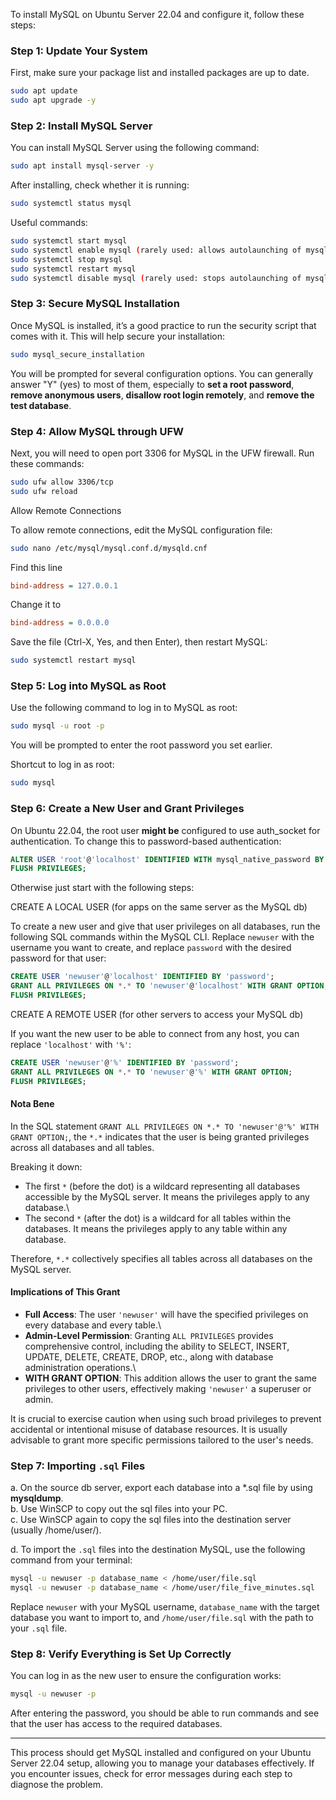 To install MySQL on Ubuntu Server 22.04 and configure it, follow these steps:

### Step 1: Update Your System

First, make sure your package list and installed packages are up to date.

```bash
sudo apt update
sudo apt upgrade -y
```

### Step 2: Install MySQL Server

You can install MySQL Server using the following command:

```bash
sudo apt install mysql-server -y
```

After installing, check whether it is running:
```bash
sudo systemctl status mysql
```

Useful commands:
```bash
sudo systemctl start mysql
sudo systemctl enable mysql (rarely used: allows autolaunching of mysql when you reboot the VPS)
sudo systemctl stop mysql
sudo systemctl restart mysql
sudo systemctl disable mysql (rarely used: stops autolaunching of mysql when you reboot the VPS)
```

### Step 3: Secure MySQL Installation

Once MySQL is installed, it’s a good practice to run the security script that comes with it. This will help secure your installation:

```bash
sudo mysql_secure_installation
```

You will be prompted for several configuration options. You can generally answer "Y" (yes) to most of them, especially to **set a root password**, **remove anonymous users**, **disallow root login remotely**, and **remove the test database**.

### Step 4: Allow MySQL through UFW

Next, you will need to open port 3306 for MySQL in the UFW firewall. Run these commands:

```bash
sudo ufw allow 3306/tcp
sudo ufw reload
```

Allow Remote Connections

To allow remote connections, edit the MySQL configuration file:

```bash
sudo nano /etc/mysql/mysql.conf.d/mysqld.cnf
```

Find this line

```ini
bind-address = 127.0.0.1
```

Change it to

```ini
bind-address = 0.0.0.0
```

Save the file (Ctrl-X, Yes, and then Enter), then restart MySQL:

```bash
sudo systemctl restart mysql
```

### Step 5: Log into MySQL as Root

Use the following command to log in to MySQL as root:

```bash
sudo mysql -u root -p
```

You will be prompted to enter the root password you set earlier.

Shortcut to log in as root:

```bash
sudo mysql
```

### Step 6: Create a New User and Grant Privileges

On Ubuntu 22.04, the root user **might be** configured to use auth_socket for authentication. To change this to password-based authentication:

```sql
ALTER USER 'root'@'localhost' IDENTIFIED WITH mysql_native_password BY 'YourStrongRootPassword';
FLUSH PRIVILEGES;
```

Otherwise just start with the following steps:

CREATE A LOCAL USER (for apps on the same server as the MySQL db)

To create a new user and give that user privileges on all databases, run the following SQL commands within the MySQL CLI.
Replace `newuser` with the username you want to create, and replace `password` with the desired password for that user:

```sql
CREATE USER 'newuser'@'localhost' IDENTIFIED BY 'password';
GRANT ALL PRIVILEGES ON *.* TO 'newuser'@'localhost' WITH GRANT OPTION;
FLUSH PRIVILEGES;
```

CREATE A REMOTE USER (for other servers to access your MySQL db)

If you want the new user to be able to connect from any host, you can replace `'localhost'` with `'%'`:

```sql
CREATE USER 'newuser'@'%' IDENTIFIED BY 'password';
GRANT ALL PRIVILEGES ON *.* TO 'newuser'@'%' WITH GRANT OPTION;
FLUSH PRIVILEGES;
```

#### Nota Bene

In the SQL statement `GRANT ALL PRIVILEGES ON *.* TO 'newuser'@'%' WITH GRANT OPTION;`, the `*.*` indicates that the user is being granted privileges across all databases and all tables.

Breaking it down:

- The first `*` (before the dot) is a wildcard representing all databases accessible by the MySQL server. It means the privileges apply to any database.\
- The second `*` (after the dot) is a wildcard for all tables within the databases. It means the privileges apply to any table within any database.

Therefore, `*.*` collectively specifies all tables across all databases on the MySQL server.

#### Implications of This Grant

- **Full Access**: The user `'newuser'` will have the specified privileges on every database and every table.\
- **Admin-Level Permission**: Granting `ALL PRIVILEGES` provides comprehensive control, including the ability to SELECT, INSERT, UPDATE, DELETE, CREATE, DROP, etc., along with database administration operations.\
- **WITH GRANT OPTION**: This addition allows the user to grant the same privileges to other users, effectively making `'newuser'` a superuser or admin.

It is crucial to exercise caution when using such broad privileges to prevent accidental or intentional misuse of database resources. It is usually advisable to grant more specific permissions tailored to the user's needs.

### Step 7: Importing `.sql` Files

a. On the source db server, export each database into a *.sql file by using **mysqldump**.\
b. Use WinSCP to copy out the sql files into your PC.\
c. Use WinSCP again to copy the sql files into the destination server (usually /home/user/).

d. To import the `.sql` files into the destination MySQL, use the following command from your terminal:

```bash
mysql -u newuser -p database_name < /home/user/file.sql
mysql -u newuser -p database_name < /home/user/file_five_minutes.sql
```

Replace `newuser` with your MySQL username, `database_name` with the target database you want to import to, and `/home/user/file.sql` with the path to your `.sql` file.

### Step 8: Verify Everything is Set Up Correctly

You can log in as the new user to ensure the configuration works:

```bash
mysql -u newuser -p
```

After entering the password, you should be able to run commands and see that the user has access to the required databases.

---

This process should get MySQL installed and configured on your Ubuntu Server 22.04 setup, allowing you to manage your databases effectively. If you encounter issues, check for error messages during each step to diagnose the problem.
